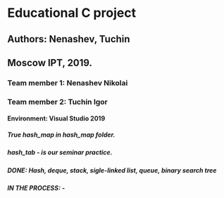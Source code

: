 # Educational C project
## Authors: Nenashev, Tuchin
## Moscow IPT, 2019.
### Team member 1: Nenashev Nikolai
### Team member 2: Tuchin Igor
#### Environment: Visual Studio 2019
##### True hash_map in hash_map folder.
##### hash_tab - is our seminar practice.
##### DONE: Hash, deque, stack, sigle-linked list, queue, binary search tree
##### IN THE PROCESS: -
